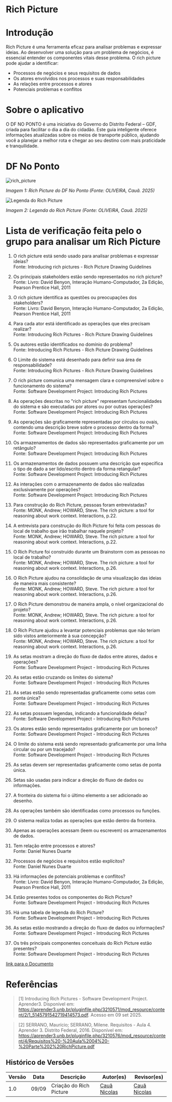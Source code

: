 # Rich Picture

# Introdução 

Rich Picture é uma ferramenta eficaz para analisar problemas e expressar ideias. Ao desenvolver uma solução para um problema de negócios, é essencial entender
os componentes vitais desse problema. O rich picture pode ajudar a identificar:
- Processos de negócios e seus requisitos de dados
- Os atores envolvidos nos processos e suas responsabilidades
- As relações entre processos e atores
- Potenciais problemas e conflitos

# Sobre o aplicativo
O DF NO PONTO é uma iniciativa do Governo do Distrito Federal – GDF, criada para facilitar o dia a dia do cidadão. Este guia inteligente oferece informações atualizadas sobre os meios de transporte público, ajudando você a planejar a melhor rota e chegar ao seu destino com mais praticidade e tranquilidade.

# DF No Ponto

![rich_picture](../assets/imagens/richpicture_df_no_ponto.png)

*Imagem 1: Rich Picture do DF No Ponto (Fonte: OLIVEIRA, Cauã. 2025)*

![Legenda do Rich Picture](../assets/imagens/legenda_richpicture.png)

*Imagem 2: Legenda do Rich Picture (Fonte: OLIVEIRA, Cauã. 2025)*



# Lista de verificação feita pelo o grupo  para analisar um Rich Picture

1. O rich picture está sendo usado para analisar problemas e expressar ideias?  
   Fonte: Introducing rich pictures - Rich Picture Drawing Guidelines

2. Os principais stakeholders estão sendo representados no rich picture?  
   Fonte: Livro: David Benyon, Interação Humano-Computador, 2a Edição, Pearson Prentice Hall, 2011

3. O rich picture identifica as questões ou preocupações dos stakeholders?  
   Fonte: Livro: David Benyon, Interação Humano-Computador, 2a Edição, Pearson Prentice Hall, 2011

4. Para cada ator está identificado as operações que eles precisam realizar?  
   Fonte: Introducing Rich Pictures - Rich Picture Drawing Guidelines

5. Os autores estão identificados no domínio do problema?  
   Fonte: Introducing Rich Pictures - Rich Picture Drawing Guidelines

6. O Limite do sistema está desenhado para definir sua área de responsabilidade?  
   Fonte: Introducing Rich Pictures - Rich Picture Drawing Guidelines

7. O rich picture comunica uma mensagem clara e compreensível sobre o funcionamento do sistema?  
   Fonte: Software Development Project: Introducing Rich Pictures

8. As operações descritas no "rich picture" representam funcionalidades do sistema e são executadas por atores ou por outras operações?  
   Fonte: Software Development Project: Introducing Rich Pictures

9. As operações são graficamente representadas por círculos ou ovais, contendo uma descrição breve sobre o processo dentro da forma?  
   Fonte: Software Development Project: Introducing Rich Pictures

10. Os armazenamentos de dados são representados graficamente por um retângulo?  
    Fonte: Software Development Project: Introducing Rich Pictures

11. Os armazenamentos de dados possuem uma descrição que especifica o tipo de dado a ser lido/escrito dentro da forma retangular?  
    Fonte: Software Development Project: Introducing Rich Pictures

12. As interações com o armazenamento de dados são realizadas exclusivamente por operações?  
    Fonte: Software Development Project: Introducing Rich Pictures

13. Para construção do Rich Picture, pessoas foram entrevistadas?  
    Fonte: MONK, Andrew; HOWARD, Steve. The rich picture: a tool for reasoning about work context. Interactions, p.22.

14. A entrevista para construção do Rich Picture foi feita com pessoas do local de trabalho que irão trabalhar naquele projeto?  
    Fonte: MONK, Andrew; HOWARD, Steve. The rich picture: a tool for reasoning about work context. Interactions, p.22.

15. O Rich Picture foi construído durante um Brainstorm com as pessoas no local de trabalho?  
    Fonte: MONK, Andrew; HOWARD, Steve. The rich picture: a tool for reasoning about work context. Interactions, p.26.

16. O Rich Picture ajudou na consolidação de uma visualização das ideias de maneira mais consistente?  
    Fonte: MONK, Andrew; HOWARD, Steve. The rich picture: a tool for reasoning about work context. Interactions, p.26.

17. O Rich Picture demonstrou de maneira ampla, o nível organizacional do projeto?  
    Fonte: MONK, Andrew; HOWARD, Steve. The rich picture: a tool for reasoning about work context. Interactions, p.26.

18. O Rich Picture ajudou a levantar potenciais problemas que não teriam sido vistos anteriormente à sua concepção?  
    Fonte: MONK, Andrew; HOWARD, Steve. The rich picture: a tool for reasoning about work context. Interactions, p.26.

19. As setas mostram a direção do fluxo de dados entre atores, dados e operações?  
    Fonte: Software Development Project - Introducing Rich Pictures

20. As setas estão cruzando os limites do sistema?  
    Fonte: Software Development Project - Introducing Rich Pictures

21. As setas estão sendo representadas graficamente como setas com ponta única?  
    Fonte: Software Development Project - Introducing Rich Pictures

22. As setas possuem legendas, indicando a funcionalidade delas?  
    Fonte: Software Development Project - Introducing Rich Pictures

23. Os atores estão sendo representados graficamente por um boneco?  
    Fonte: Software Development Project - Introducing Rich Pictures

24. O limite do sistema está sendo representado graficamente por uma linha circular ou por um tracejado?  
    Fonte: Software Development Project - Introducing Rich Pictures

25. As setas devem ser representadas graficamente como setas de ponta única.

26. Setas são usadas para indicar a direção do fluxo de dados ou informações.

27. A fronteira do sistema foi o último elemento a ser adicionado ao desenho.

28. As operações também são identificadas como processos ou funções.

29. O sistema realiza todas as operações que estão dentro da fronteira.

30. Apenas as operações acessam (leem ou escrevem) os armazenamentos de dados.

31. Tem relação entre processos e atores?  
    Fonte: Daniel Nunes Duarte

32. Processos de negócios e requisitos estão explícitos?  
    Fonte: Daniel Nunes Duarte

33. Há informações de potenciais problemas e conflitos?  
    Fonte: Livro: David Benyon, Interação Humano-Computador, 2a Edição, Pearson Prentice Hall, 2011

34. Estão presentes todos os componentes do Rich Picture?  
    Fonte: Software Development Project - Introducing Rich Pictures

35. Há uma tabela de legenda do Rich Picture?  
    Fonte: Software Development Project - Introducing Rich Pictures

36. As setas estão mostrando a direção do fluxo de dados ou informações?  
    Fonte: Software Development Project - Introducing Rich Pictures

37. Os três principais componentes conceituais do Rich Picture estão presentes?  
    Fonte: Software Development Project - Introducing Rich Pictures

[link para o Documento](https://docs.google.com/document/d/12bZ9YcfBjSDr7BOQvalih1SkmXbGdaeySNcuNcAPnyc/edit?tab=t.0#heading=h.1jz4qhqxkres)

# Referências
>[1] Introducing Rich Pictures - Software Development Project. Aprender3. Disponível em: https://aprender3.unb.br/pluginfile.php/3210571/mod_resource/content/2/1_5145791542719414573.pdf. Acesso em 09 set 2025.

>[2] SERRANO, Maurício; SERRANO, Milene. Requisitos - Aula 4. Aprender 3. Distrito Federal, 2016. Disponível em: https://aprender3.unb.br/pluginfile.php/3210576/mod_resource/content/4/Requisitos%20-%20Aula%2004%20-%20Parte%202%20RichPicture.pdf

## Histórico de Versões

| Versão | Data | Descrição | Autor(es) | Revisor(es) |
| ------ | ---- | --------- | --------  | ----------- |
| 1.0 | 09/09 | Criação do Rich Picture | [Cauã Nicolas](https://github.com/cauanicolas) | [Cauã Nicolas](https://github.com/cauanicolas) |
